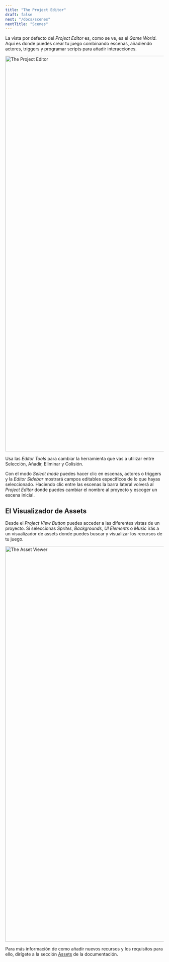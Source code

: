 ```yaml
---
title: "The Project Editor"
draft: false
next: "/docs/scenes"
nextTitle: "Scenes"
---
```


La vista por defecto del _Project Editor_ es, como se ve, es el _Game World_. Aquí es donde puedes crear tu juego combinando escenas, añadiendo actores, triggers y programar scripts para añadir interacciones.

<img title="The Project Editor" src="/img/screenshots/project-editor.png" width="1258">

Usa las _Editor Tools_ para cambiar la herramienta que vas a utilizar entre Selección, Añadir, Eliminar y Colisión.

Con el modo _Select mode_ puedes hacer clic en escenas, actores o triggers y la _Editor Sidebar_ mostrará campos editables específicos de lo que hayas seleccionado. Haciendo clic entre las escenas la barra lateral volverá al _Project Editor_ donde puedes cambiar el nombre al proyecto y escoger un escena inicial.

## El Visualizador de Assets

Desde el _Project View Button_ puedes acceder a las diferentes vistas de un proyecto. Si seleccionas _Sprites_, _Backgrounds_, _UI Elements_ o _Music_ irás a un visualizador de assets donde puedes buscar y visualizar los recursos de tu juego.

<img title="The Asset Viewer" src="/img/screenshots/asset-viewer.png" width="1258">

Para más información de como añadir nuevos recursos y los requisitos para ello, dirígete a la sección [Assets](/docs/assets) de la documentación.
